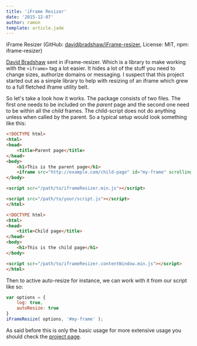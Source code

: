 ```yaml
---
title: 'iFrame Resizer'
date: '2015-12-07'
author: ramon
template: article.jade
---
```


iFrame Resizer (GitHub: [davidjbradshaw/iFrame-resizer](https://github.com/davidjbradshaw/iFrame-resizer), License: MIT, npm: iframe-resizer)

[David Bradshaw](https://github.com/davidjbradshaw) sent in iFrame-resizer. Which is a library to make working with the `<iframe>` tag a lot easier.
It hides a lot of the stuff you need to change sizes, authorize domains or messaging. I suspect that this project started out as a simple library to help with resizing of an iframe which grew to a full fletched iframe utility belt.

So let's take a look how it works. The package consists of two files. The first one needs to be included on the *parent* page and the second one need to be within all the *child* frames. The child-script does not do anything unless when called by the parent. So a typical setup would look something like this:

```html
<!DOCTYPE html>
<html>
<head>
	<title>Parent page</title>
</head>
<body>
    <h1>This is the parent page</h1>
    <iframe src="http://example.com/child-page" id="my-frame" scrolling="no"></iframe>
</body>

<script scr="/path/to/iframeResizer.min.js"></script>

<script src="/path/to/your/script.js"></script>
</html>

```

```html
<!DOCTYPE html>
<html>
<head>
	<title>Child page</title>
</head>
<body>
    <h1>This is the child page</h1>
</body>

<script scr="/path/to/iframeResizer.contentWindow.min.js"></script>
</html>

```


Then to active auto-resize for instance, we can work with it from our script like so:

```javascript
var options = {
    log: true,
    autoResize: true
}
iFrameResize( options, '#my-frame' );
```

As said before this is only the basic usage for more extensive usage you should check the [project page](http://davidjbradshaw.github.io/iframe-resizer).
